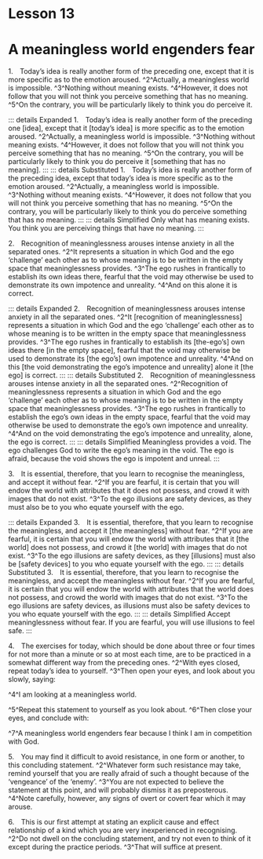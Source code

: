 # Lesson 13

# A meaningless world engenders fear

<a name=w-pi-13-1></a>1.&emsp;Today’s idea is really another form of the preceding one, except that it is more specific as to the emotion aroused. ^2^Actually, a meaningless world is impossible. ^3^Nothing without meaning exists. ^4^However, it does not follow that you will not think you perceive something that has no meaning. ^5^On the contrary, you will be particularly likely to think you do perceive it.


::: details Expanded
1.&emsp;Today’s idea is really another form of the preceding one [idea], except that it [today’s idea] is more specific as to the emotion aroused. ^2^Actually, a meaningless world is impossible. ^3^Nothing without meaning exists. ^4^However, it does not follow that you will not think you perceive something that has no meaning. ^5^On the contrary, you will be particularly likely to think you do perceive it [something that has no meaning].
:::
::: details Substituted
1.&emsp;Today’s idea is really another form of the preceding idea, except that today’s idea is more specific as to the emotion aroused. ^2^Actually, a meaningless world is impossible. ^3^Nothing without meaning exists. ^4^However, it does not follow that you will not think you perceive something that has no meaning. ^5^On the contrary, you will be particularly likely to think you do perceive something that has no meaning.
:::
::: details Simplified
Only what has meaning exists. You think you are perceiving things that have no meaning.
:::


<a name=w-pi-13-2></a>2.&emsp;Recognition of meaninglessness arouses intense anxiety in all the separated ones. ^2^It represents a situation in which God and the ego ‘challenge’ each other as to whose meaning is to be written in the empty space that meaninglessness provides. ^3^The ego rushes in frantically to establish its own ideas there, fearful that the void may otherwise be used to demonstrate its own impotence and unreality. ^4^And on this alone it is correct.


::: details Expanded
2.&emsp;Recognition of meaninglessness arouses intense anxiety in all the separated ones. ^2^It [recognition of meaninglessness] represents a situation in which God and the ego ‘challenge’ each other as to whose meaning is to be written in the empty space that meaninglessness provides. ^3^The ego rushes in frantically to establish its [the-ego’s] own ideas there [in the empty space], fearful that the void may otherwise be used to demonstrate its [the ego’s] own impotence and unreality. ^4^And on this [the void demonstrating the ego’s impotence and unreality] alone it [the ego] is correct.
:::
::: details Substituted
2.&emsp;Recognition of meaninglessness arouses intense anxiety in all the separated ones. ^2^Recognition of meaninglessness represents a situation in which God and the ego ‘challenge’ each other as to whose meaning is to be written in the empty space that meaninglessness provides. ^3^The ego rushes in frantically to establish the ego’s own ideas in the empty space, fearful that the void may otherwise be used to demonstrate the ego’s own impotence and unreality. ^4^And on the void demonstrating the ego’s impotence and unreality, alone, the ego is correct.
:::
::: details Simplified
Meaningless provides a void. The ego challenges God to write the ego’s meaning in the void. The ego is afraid, because the void shows the ego is impotent and unreal.
:::


<a name=w-pi-13-3></a>3.&emsp;It is essential, therefore, that you learn to recognise the meaningless, and accept it without fear. ^2^If you are fearful, it is certain that you will endow the world with attributes that it does not possess, and crowd it with images that do not exist. ^3^To the ego illusions are safety devices, as they must also be to you who equate yourself with the ego.


::: details Expanded
3.&emsp;It is essential, therefore, that you learn to recognise the meaningless, and accept it [the meaningless] without fear. ^2^If you are fearful, it is certain that you will endow the world with attributes that it [the world] does not possess, and crowd it [the world] with images that do not exist. ^3^To the ego illusions are safety devices, as they [illusions] must also be [safety devices] to you who equate yourself with the ego.
:::
::: details Substituted
3.&emsp;It is essential, therefore, that you learn to recognise the meaningless, and accept the meaningless without fear. ^2^If you are fearful, it is certain that you will endow the world with attributes that the world does not possess, and crowd the world with images that do not exist. ^3^To the ego illusions are safety devices, as illusions must also be safety devices to you who equate yourself with the ego.
:::
::: details Simplified
Accept meaninglessness without fear. If you are fearful, you will use illusions to feel safe.
:::


<a name=w-pi-13-4></a>4.&emsp;The exercises for today, which should be done about three or four times for not more than a minute or so at most each time, are to be practiced in a somewhat different way from the preceding ones. ^2^With eyes closed, repeat today’s idea to yourself. ^3^Then open your eyes, and look about you slowly, saying:

<div class="indented italic">

^4^I am looking at a meaningless world.

</div>

^5^Repeat this statement to yourself as you look about. ^6^Then close your eyes, and conclude with:

<div class="indented italic">

^7^A meaningless world engenders fear because I think I am in competition with God.

</div>


<a name=w-pi-13-5></a>5.&emsp;You may find it difficult to avoid resistance, in one form or another, to this concluding statement. ^2^Whatever form such resistance may take, remind yourself that you are really afraid of such a thought because of the ‘vengeance’ of the ‘enemy’. ^3^You are not expected to believe the statement at this point, and will probably dismiss it as preposterous. ^4^Note carefully, however, any signs of overt or covert fear which it may arouse.

<a name=w-pi-13-6></a>6.&emsp;This is our first attempt at stating an explicit cause and effect relationship of a kind which you are very inexperienced in recognising. ^2^Do not dwell on the concluding statement, and try not even to think of it except during the practice periods. ^3^That will suffice at present.
